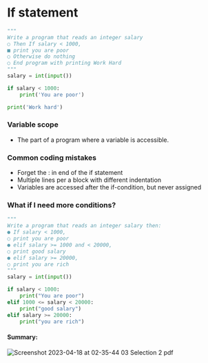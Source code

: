 # If statement
```py
"""
Write a program that reads an integer salary
○ Then If salary < 1000,
■ print you are poor
○ Otherwise do nothing
○ End program with printing Work Hard
"""
salary = int(input())

if salary < 1000:
    print('You are poor')

print('Work hard')
```
### Variable scope
- The part of a program where a variable is accessible.
### Common coding mistakes
- Forget the : in end of the if statement
- Multiple lines per a block with different indentation 
- Variables are accessed after the if-condition, but never assigned

### What if I need more conditions?
```py
"""
Write a program that reads an integer salary then:
● If salary < 1000,
○ print you are poor
● elif salary >= 1000 and < 20000,
○ print good salary
● elif salary >= 20000,
○ print you are rich
"""
salary = int(input())

if salary < 1000:
    print("You are poor")
elif 1000 <= salary < 20000:
    print("good salary")
elif salary >= 20000:
    print("you are rich")
```
#### Summary:
![Screenshot 2023-04-18 at 02-35-44 03 Selection 2 pdf](https://user-images.githubusercontent.com/76912120/232639408-b444aca0-8726-471a-8ba5-c3870d70e1ce.png)

